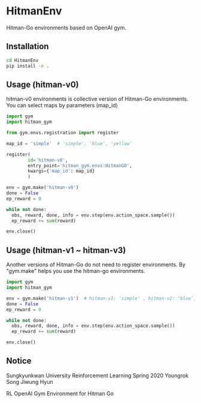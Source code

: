 # HitmanEnv
Hitman-Go environments based on OpenAI gym.

## Installation
```bash
cd HitmanEnv
pip install -e .
```

## Usage (hitman-v0)
hitman-v0 environments is collective version of Hitman-Go environments. You can select maps by parameters (map_id)

```python
import gym
import hitman_gym

from gym.envs.registration import register

map_id = 'simple'  # 'simple', 'blue', 'yellow'

register(
        id='hitman-v0',
        entry_point='hitman_gym.envs:HitmanGO',
        kwargs={'map_id': map_id}
        )

env = gym.make('hitman-v0')
done = False
ep_reward = 0

while not done:
  obs, reward, done, info = env.step(env.action_space.sample())
  ep_reward += sum(reward)

env.close()
```

## Usage (hitman-v1 ~ hitman-v3)
Another versions of Hitman-Go do not need to register environments. By "gym.make" helps you use the hitman-go environments.
```python
import gym
import hitman_gym

env = gym.make('hitman-v1')  # hitman-v1: 'simple' , hitman-v2: 'blue', hitman-v3: 'yellow'
done = False
ep_reward = 0

while not done:
  obs, reward, done, info = env.step(env.action_space.sample())
  ep_reward += sum(reward)

env.close()
```


## Notice
Sungkyunkwan University Reinforcement Learning Spring 2020
Youngrok Song
Jiwung Hyun

RL OpenAI Gym Environment for Hitman Go
